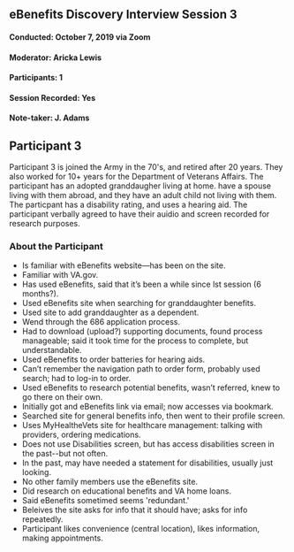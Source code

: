 ## eBenefits Discovery Interview Session 3
#### Conducted: October 7, 2019 via Zoom
#### Moderator: Aricka Lewis
#### Participants: 1
#### Session Recorded: Yes
#### Note-taker: J. Adams
## Participant 3
Participant 3 is joined the Army in the 70's, and retired after 20 years. They also worked for 10+ years for the Department of Veterans Affairs. The participant has an adopted granddaugher living at home. have a spouse living with them abroad, and they have an adult child not living with them. The particpant has a disability rating, and uses a hearing aid. The participant verbally agreed to have their auidio and screen recorded for research purposes.
### About the Participant
- Is familiar with eBenefits website—has been on the site.
- Familiar with VA.gov.
- Has used eBenefits, said that it’s been a while since lst session (6 months?).
- Used eBenefits site when searching for granddaughter benefits.
- Used site to add granddaughter as a dependent.
- Wend through the 686 application process.
- Had to download (upload?) supporting documents, found process manageable; said it took time for the process to complete, but understandable.
- Used eBenefits to order batteries for hearing aids.
- Can’t remember the navigation path to order form, probably used search; had to log-in to order.
- Used eBenefits to research potential benefits, wasn’t referred, knew to go there on their own.
- Initially got and eBenefits link via email; now accesses via bookmark.
- Searched site for general benefits info, then went to their profile screen.
- Uses MyHealtheVets site for healthcare management: talking with providers, ordering medications.
- Does not use Disabilities screen, but has access disabilities screen in the past--but not often.
- In the past, may have needed a statement for disabilities, usually just looking.
- No other family members use the eBenefits site.
- Did research on educational benefits and VA home loans.
- Said eBenefits sometimed seems 'redundant.'
- Beleives the site asks for info that it should have; asks for info repeatedly.
- Participant likes convenience (central location), likes information, making appointments.
